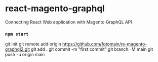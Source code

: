 # react-magento-graphql
Connecting React Web application with Magento GraphQL API


### `npm start`

git init
git remote add origin https://github.com/fotomain/re-magento-graphql2.git
git add .
git commit -m "first commit"
git branch -M main
git push -u origin main
